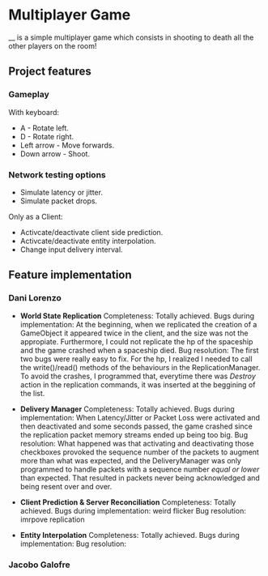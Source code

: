 
# Multiplayer Game

__ is a simple multiplayer game which consists in shooting to death all the other players on the room!

## Project features

### Gameplay

With keyboard:
* A - Rotate left.
* D - Rotate right.
* Left arrow - Move forwards.
* Down arrow - Shoot.

### Network testing options

* Simulate latency or jitter.
* Simulate packet drops.

Only as a Client:
* Activcate/deactivate client side prediction.
* Activcate/deactivate entity interpolation.
* Change input delivery interval.

## Feature implementation

### Dani Lorenzo
* **World State Replication**
Completeness: Totally achieved.
Bugs during implementation: At the beginning, when we replicated the creation of a GameObject it appeared twice in the client, and the size was not the appropiate. Furthermore, I could not replicate the hp of the spaceship and the game crashed when a spaceship died. 
Bug resolution: The first two bugs were really easy to fix. For the hp, I realized I needed to call the write()/read() methods of the behaviours in the ReplicationManager. To avoid the crashes, I programmed that, everytime there was _Destroy_ action in the replication commands, it was inserted at the beggining of the list. 

* **Delivery Manager**
Completeness: Totally achieved.
Bugs during implementation: When Latency/Jitter or Packet Loss were activated and then deactivated and some seconds passed, the game crashed since the replication packet memory streams ended up being too big.
Bug resolution: What happened was that activating and deactivating those checkboxes provoked the sequence number of the packets to augment more than what was expected, and the DeliveryManager was only programmed to handle packets with a sequence number _equal or lower_ than expected. That resulted in packets never being acknowledged and being resent over and over.

* **Client Prediction & Server Reconciliation**
Completeness: Totally achieved.
Bugs during implementation: weird flicker
Bug resolution: imrpove replication

* **Entity Interpolation**
Completeness: Totally achieved.
Bugs during implementation:
Bug resolution:

### Jacobo Galofre
